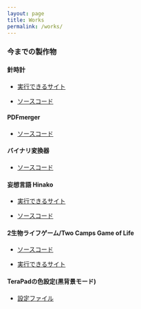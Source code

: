 ```yaml
---
layout: page
title: Works
permalink: /works/
---
```


<h3>今までの製作物</h3>

<h4>針時計</h4>  

- [実行できるサイト](https://hagiayato.github.io/ClockHTML)  

- [ソースコード](https://github.com/HagiAyato/ClockHTML)  
<h4>PDFmerger</h4>  

- [ソースコード](https://github.com/HagiAyato/PDFmerger)  
<h4>バイナリ変換器</h4>  

- [ソースコード](https://github.com/HagiAyato/BinaryTest)  

<h4>妄想言語 Hinako</h4>  

- [実行できるサイト](https://hagiayato.github.io/PLHInako)  

- [ソースコード](https://github.com/HagiAyato/PLHInako)  
<h4>2生物ライフゲーム/Two Camps Game of Life</h4>  

- [ソースコード](https://github.com/HagiAyato/MyLifeGame)  

- [実行できるサイト](https://hagiayato.github.io/MyLifeGame)    
<h4>TeraPadの色設定(黒背景モード)</h4>  

- [設定ファイル](https://github.com/HagiAyato/BlackPad)  